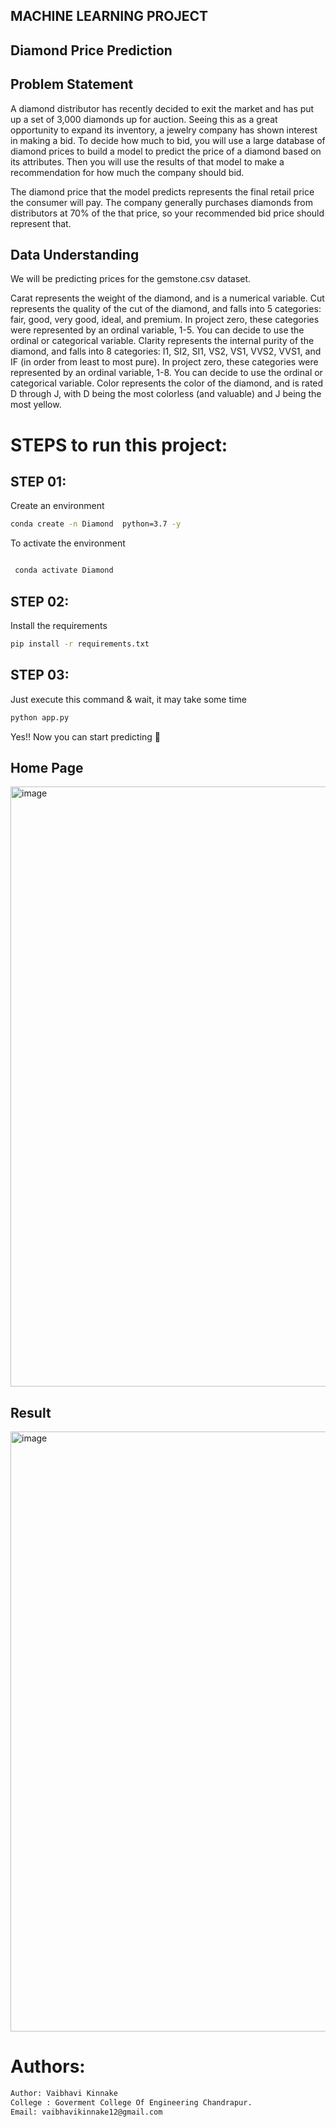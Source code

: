 ## MACHINE LEARNING PROJECT
## Diamond Price Prediction

## Problem Statement
A diamond distributor has recently decided to exit the market and has put up a set of 3,000 diamonds up for auction. Seeing this as a great opportunity to expand its inventory, a jewelry company has shown interest in making a bid. To decide how much to bid, you will use a large database of diamond prices to build a model to predict the price of a diamond based on its attributes. Then you will use the results of that model to make a recommendation for how much the company should bid.

The diamond price that the model predicts represents the final retail price the consumer will pay. The company generally purchases diamonds from distributors at 70% of the that price, so your recommended bid price should represent that.

## Data Understanding
We will be predicting prices for the gemstone.csv dataset.

Carat represents the weight of the diamond, and is a numerical variable.
Cut represents the quality of the cut of the diamond, and falls into 5 categories: fair, good, very good, ideal, and premium. In project zero, these categories were represented by an ordinal variable, 1-5. You can decide to use the ordinal or categorical variable.
Clarity represents the internal purity of the diamond, and falls into 8 categories: I1, SI2, SI1, VS2, VS1, VVS2, VVS1, and IF (in order from least to most pure). In project zero, these categories were represented by an ordinal variable, 1-8. You can decide to use the ordinal or categorical variable.
Color represents the color of the diamond, and is rated D through J, with D being the most colorless (and valuable) and J being the most yellow.

# STEPS to run this project:


## STEP 01: 
Create an environment


```bash
conda create -n Diamond  python=3.7 -y
```

To activate the environment

```bash

 conda activate Diamond
```

## STEP 02: 
Install the requirements


```bash
pip install -r requirements.txt
```


## STEP 03: 
Just execute this command & wait, it may take some time


```bash
python app.py
```


Yes!! Now you can start predicting 🙂


## Home Page

<img width="960" alt="image" src="https://github.com/anil-rupnar/crack-Dream-Data-Science-Job/blob/main/120Dayschallenge/Day61/Diamond%20Price%20Prediction%201/notebooks/Screenshot%20(161).png">


## Result

<img width="960" alt="image" src="https://github.com/anil-rupnar/crack-Dream-Data-Science-Job/blob/main/120Dayschallenge/Day61/Diamond%20Price%20Prediction%201/notebooks/Screenshot%20(162).png">



# Authors:
```bash
Author: Vaibhavi Kinnake
College : Goverment College Of Engineering Chandrapur.
Email: vaibhavikinnake12@gmail.com
```
